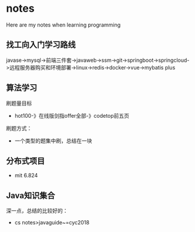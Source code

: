 # notes
Here are my notes when learning programming

## 找工向入门学习路线
javase->mysql->前端三件套->javaweb->ssm->git->springboot->springcloud->远程服务器购买和环境部署->linux->redis->docker->vue->mybatis plus



## 算法学习

刷题量目标

- hot100-》在线版剑指offer全部-》codetop前五页

刷题方式：

- 一个类型的题集中刷，总结在一块



## 分布式项目

- mit 6.824



## Java知识集合

深一点，总结的比较好的：

- cs notes>javaguide~=cyc2018
